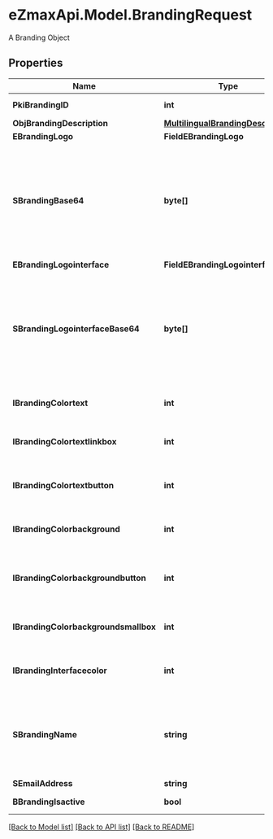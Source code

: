 # eZmaxApi.Model.BrandingRequest
A Branding Object

## Properties

Name | Type | Description | Notes
------------ | ------------- | ------------- | -------------
**PkiBrandingID** | **int** | The unique ID of the Branding | [optional] 
**ObjBrandingDescription** | [**MultilingualBrandingDescription**](MultilingualBrandingDescription.md) |  | 
**EBrandingLogo** | **FieldEBrandingLogo** |  | 
**SBrandingBase64** | **byte[]** | The Base64 encoded binary content of the branding logo. This need to match image type selected in eBrandingLogo if you supply an image. If you select &#39;Default&#39;, the logo will be deleted and the default one will be used. | [optional] 
**EBrandingLogointerface** | **FieldEBrandingLogointerface** |  | [optional] 
**SBrandingLogointerfaceBase64** | **byte[]** | The Base64 encoded binary content of the branding logo. This need to match image type selected in eBrandingLogointerface if you supply an image. If you select &#39;Default&#39;, the logo will be deleted and the default one will be used. | [optional] 
**IBrandingColortext** | **int** | The color of the text. This is a RGB color converted into integer | 
**IBrandingColortextlinkbox** | **int** | The color of the text in the link box. This is a RGB color converted into integer | 
**IBrandingColortextbutton** | **int** | The color of the text in the button. This is a RGB color converted into integer | 
**IBrandingColorbackground** | **int** | The color of the background. This is a RGB color converted into integer | 
**IBrandingColorbackgroundbutton** | **int** | The color of the background of the button. This is a RGB color converted into integer | 
**IBrandingColorbackgroundsmallbox** | **int** | The color of the background of the small box. This is a RGB color converted into integer | 
**IBrandingInterfacecolor** | **int** | The color of the interface. This is a RGB color converted into integer | [optional] 
**SBrandingName** | **string** | The name of the Branding  This value will only be set if you wish to overwrite the default name. If you want to keep the default name, leave this property empty | [optional] 
**SEmailAddress** | **string** | The email address. | [optional] 
**BBrandingIsactive** | **bool** | Whether the Branding is active or not | 

[[Back to Model list]](../README.md#documentation-for-models) [[Back to API list]](../README.md#documentation-for-api-endpoints) [[Back to README]](../README.md)


